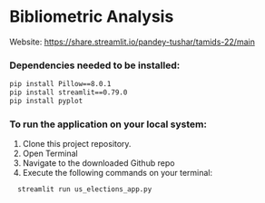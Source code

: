 # Bibliometric Analysis

Website: https://share.streamlit.io/pandey-tushar/tamids-22/main

### Dependencies needed to be installed:
```sh
pip install Pillow==8.0.1
pip install streamlit==0.79.0
pip install pyplot
```

### To run the application on your local system: 
1. Clone this project repository.
2. Open Terminal 
3. Navigate to the downloaded Github repo
4. Execute the following commands on your terminal:
```sh
  streamlit run us_elections_app.py
```
